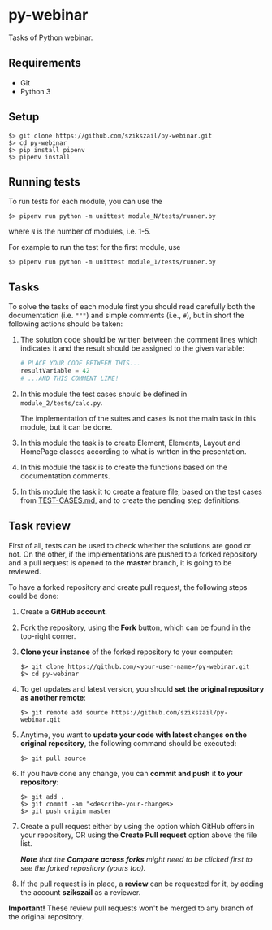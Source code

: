 # py-webinar

Tasks of Python webinar.

## Requirements

* Git
* Python 3

## Setup

```
$> git clone https://github.com/szikszail/py-webinar.git
$> cd py-webinar
$> pip install pipenv
$> pipenv install
```

## Running tests

To run tests for each module, you can use the 

```
$> pipenv run python -m unittest module_N/tests/runner.by
```

where `N` is the number of modules, i.e. 1-5.

For example to run the test for the first module, use

```
$> pipenv run python -m unittest module_1/tests/runner.by
```

## Tasks

To solve the tasks of each module first you should read carefully both the documentation (i.e. `"""`) and simple comments (i.e., `#`), but in short the following actions should be taken:

1. The solution code should be written between the comment lines which indicates it and the result should be assigned to the given variable:

    ```Python
    # PLACE YOUR CODE BETWEEN THIS...
    resultVariable = 42
    # ...AND THIS COMMENT LINE!
    ```
    
1. In this module the test cases should be defined in `module_2/tests/calc.py`.

   The implementation of the suites and cases is not the main task in this module, but it can be done.
1. In this module the task is to create Element, Elements, Layout and HomePage classes according to what is written in the presentation.
1. In this module the task is to create the functions based on the documentation comments.
1. In this module the task it to create a feature file, based on the test cases from [TEST-CASES.md](/module-5/TEST-CASES.md), and to create the pending step definitions.

## Task review

First of all, tests can be used to check whether the solutions are good or not. On the other, if the implementations are pushed to a forked repository and a pull request is opened to the **master** branch, it is going to be reviewed.

To have a forked repository and create pull request, the following steps could be done:

1. Create a **GitHub account**.
1. Fork the repository, using the **Fork** button, which can be found in the top-right corner.
1. **Clone your instance** of the forked repository to your computer:

    ```
    $> git clone https://github.com/<your-user-name>/py-webinar.git
    $> cd py-webinar
    ```

1. To get updates and latest version, you should **set the original repository as another remote**:

    ```
    $> git remote add source https://github.com/szikszail/py-webinar.git
    ```

1. Anytime, you want to **update your code with latest changes on the original repository**, the following command should be executed:

    ```
    $> git pull source
    ```

1. If you have done any change, you can **commit and push** it **to your repository**:

    ```
    $> git add .
    $> git commit -am "<describe-your-changes>
    $> git push origin master
    ```

1. Create a pull request either by using the option which GitHub offers in your repository, OR using the **Create Pull request** option above the file list.

    _**Note** that the **Compare across forks** might need to be clicked first to see the forked repository (yours too)._

1. If the pull request is in place, a **review** can be requested for it, by adding the account **szikszail** as a reviewer.

**Important!** These review pull requests won't be merged to any branch of the original repository.
